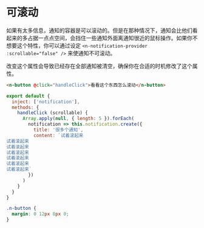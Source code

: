 # 可滚动
如果有太多信息，通知的容器是可以滚动的。但是在那种情况下，通知会比他们看起来的多占据一点点空间，会挡住一些通知外面离通知很近的鼠标操作。如果你不想要这个特性，你可以通过设定 `<n-notification-provider :scrollable="false" />` 来使通知不可滚动。

改变这个属性会导致已经存在全部通知被清空，确保你在合适的时机修改了这个属性。
```html
<n-button @click="handleClick">看看这个东西怎么滚动</n-button>
```
```js
export default {
  inject: ['notification'],
  methods: {
    handleClick (scrollable) {
      Array.apply(null, { length: 5 }).forEach(
        notification => this.notification.create({
          title: '很多个通知',
          content: `试着滚起来
试着滚起来
试着滚起来
试着滚起来
试着滚起来
试着滚起来
试着滚起来`
        })
      )
    }
  }
}
```
```css
.n-button {
  margin: 0 12px 8px 0;
}
```